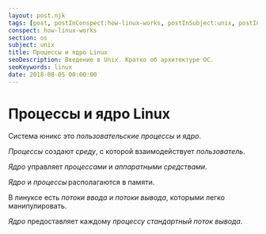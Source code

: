 ```yaml
---
layout: post.njk
tags: [post, postInConspect:how-linux-works, postInSubject:unix, postInSection:os]
conspect: how-linux-works
section: os
subject: unix
title: Процессы и ядро Linux
seoDescription: Введение в Unix. Кратко об архитектуре ОС.
seoKeywords: linux
date: 2018-08-05 00:00:00
---
```

# Процессы и ядро Linux

Система юникс это *пользовательские процессы* и *ядро*.

*Процессы* создают *среду*, с которой взаимодействует *пользователь*.

*Ядро* управляет *процессами* и *аппаратными средствами*.

*Ядро* и *процессы* располагаются в памяти.

В линуксе есть *потоки ввода* и *потоки вывода*, которыми легко манипулировать.

*Ядро* предоставляет каждому *процессу* *стандартный поток вывода*.